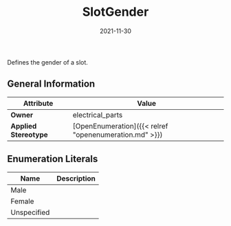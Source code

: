 ﻿---
title: SlotGender
toc: false
type: specs
date: "2021-11-30"
draft: false
specification: VEC
version: 2.0.0-rc1
documentType: "Recommendation"
elementType: Class
classes:
  - SlotGender
menu_name: vec-2.0.0-rc1
---
<p> Defines the gender of a slot.      </p>

## General Information

| Attribute               | Value |
|-------------------------|-------|
| **Owner**               | electrical_parts |
| **Applied Stereotype**  | [OpenEnumeration]({{< relref "openenumeration.md" >}})<br/>  |

## Enumeration Literals
| Name          | **Description** |
|---------------|-----------------|
| Male |  |
| Female |  |
| Unspecified |  |
